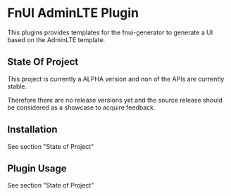 FnUI AdminLTE Plugin
================

This plugins provides templates for the fnui-generator to generate a UI based on the AdminLTE template.

State Of Project
----------------

This project is currently a ALPHA version and non of the APIs are currently stable.

Therefore there are no release versions yet and the source release should be considered
as a showcase to acquire feedback.


Installation
------------

See section "State of Project"

Plugin Usage
------------

See section "State of Project"

